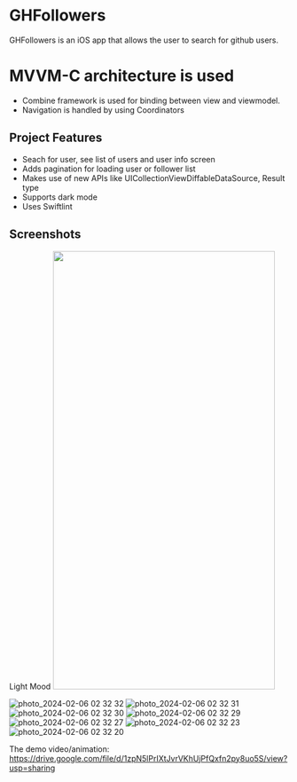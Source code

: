 # GHFollowers

GHFollowers is an iOS app that allows the user to search for github users.
# MVVM-C architecture is used
- Combine framework is used for binding between view and viewmodel.
- Navigation is handled by using Coordinators

## Project Features
- Seach for user, see list of users and user info screen
- Adds pagination for loading user or follower list
- Makes use of new APIs like UICollectionViewDiffableDataSource, Result type
- Supports dark mode
- Uses Swiftlint

## Screenshots
Light Mood
<img src="https://github.com/zhshakuali/GHFollowers/assets/119519373/9881e838-e92b-4470-afc9-53aaf509b795" width="400" height="790">

![photo_2024-02-06 02 32 32](https://github.com/zhshakuali/GHFollowers/assets/119519373/5d7c6d1a-d374-4f94-8f8a-2e57fc550690)
![photo_2024-02-06 02 32 31](https://github.com/zhshakuali/GHFollowers/assets/119519373/8710d13f-252a-468e-9e8c-58684f9baf60)
![photo_2024-02-06 02 32 30](https://github.com/zhshakuali/GHFollowers/assets/119519373/93b5dcc7-e6ca-4b7c-986c-59146d358d6c)
![photo_2024-02-06 02 32 29](https://github.com/zhshakuali/GHFollowers/assets/119519373/c1a6b881-cd6f-4896-b398-e70e52cc4a57)
![photo_2024-02-06 02 32 27](https://github.com/zhshakuali/GHFollowers/assets/119519373/210bddd5-236b-4c0f-b4f1-ea8fd4b0aae2)
![photo_2024-02-06 02 32 23](https://github.com/zhshakuali/GHFollowers/assets/119519373/351ead2c-47aa-43e7-9cd4-05f8a3973edc)
![photo_2024-02-06 02 32 20](https://github.com/zhshakuali/GHFollowers/assets/119519373/d98b96a5-0984-4627-84a9-7924a0c98e4c)




The demo video/animation: https://drive.google.com/file/d/1zpN5lPrIXtJvrVKhUjPfQxfn2py8uo5S/view?usp=sharing
